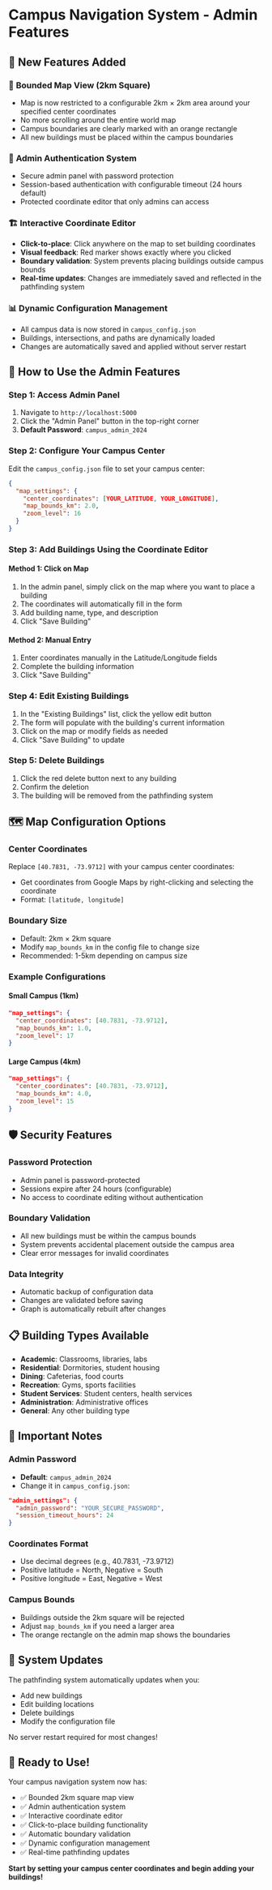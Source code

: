 # Campus Navigation System - Admin Features

## 🚀 New Features Added

### 📍 **Bounded Map View (2km Square)**
- Map is now restricted to a configurable 2km × 2km area around your specified center coordinates
- No more scrolling around the entire world map
- Campus boundaries are clearly marked with an orange rectangle
- All new buildings must be placed within the campus boundaries

### 🔐 **Admin Authentication System**
- Secure admin panel with password protection
- Session-based authentication with configurable timeout (24 hours default)
- Protected coordinate editor that only admins can access

### 🏗️ **Interactive Coordinate Editor**
- **Click-to-place**: Click anywhere on the map to set building coordinates
- **Visual feedback**: Red marker shows exactly where you clicked
- **Boundary validation**: System prevents placing buildings outside campus bounds
- **Real-time updates**: Changes are immediately saved and reflected in the pathfinding system

### 📊 **Dynamic Configuration Management**
- All campus data is now stored in `campus_config.json`
- Buildings, intersections, and paths are dynamically loaded
- Changes are automatically saved and applied without server restart

## 🎯 **How to Use the Admin Features**

### **Step 1: Access Admin Panel**
1. Navigate to `http://localhost:5000`
2. Click the "Admin Panel" button in the top-right corner
3. **Default Password**: `campus_admin_2024`

### **Step 2: Configure Your Campus Center**
Edit the `campus_config.json` file to set your campus center:

```json
{
  "map_settings": {
    "center_coordinates": [YOUR_LATITUDE, YOUR_LONGITUDE],
    "map_bounds_km": 2.0,
    "zoom_level": 16
  }
}
```

### **Step 3: Add Buildings Using the Coordinate Editor**

#### **Method 1: Click on Map**
1. In the admin panel, simply click on the map where you want to place a building
2. The coordinates will automatically fill in the form
3. Add building name, type, and description
4. Click "Save Building"

#### **Method 2: Manual Entry**
1. Enter coordinates manually in the Latitude/Longitude fields
2. Complete the building information
3. Click "Save Building"

### **Step 4: Edit Existing Buildings**
1. In the "Existing Buildings" list, click the yellow edit button
2. The form will populate with the building's current information
3. Click on the map or modify fields as needed
4. Click "Save Building" to update

### **Step 5: Delete Buildings**
1. Click the red delete button next to any building
2. Confirm the deletion
3. The building will be removed from the pathfinding system

## 🗺️ **Map Configuration Options**

### **Center Coordinates**
Replace `[40.7831, -73.9712]` with your campus center coordinates:
- Get coordinates from Google Maps by right-clicking and selecting the coordinate
- Format: `[latitude, longitude]`

### **Boundary Size**
- Default: 2km × 2km square
- Modify `map_bounds_km` in the config file to change size
- Recommended: 1-5km depending on campus size

### **Example Configurations**

#### **Small Campus (1km)**
```json
"map_settings": {
  "center_coordinates": [40.7831, -73.9712],
  "map_bounds_km": 1.0,
  "zoom_level": 17
}
```

#### **Large Campus (4km)**
```json
"map_settings": {
  "center_coordinates": [40.7831, -73.9712],
  "map_bounds_km": 4.0,
  "zoom_level": 15
}
```

## 🛡️ **Security Features**

### **Password Protection**
- Admin panel is password-protected
- Sessions expire after 24 hours (configurable)
- No access to coordinate editing without authentication

### **Boundary Validation**
- All new buildings must be within the campus bounds
- System prevents accidental placement outside the campus area
- Clear error messages for invalid coordinates

### **Data Integrity**
- Automatic backup of configuration data
- Changes are validated before saving
- Graph is automatically rebuilt after changes

## 📋 **Building Types Available**
- **Academic**: Classrooms, libraries, labs
- **Residential**: Dormitories, student housing
- **Dining**: Cafeterias, food courts
- **Recreation**: Gyms, sports facilities
- **Student Services**: Student centers, health services
- **Administration**: Administrative offices
- **General**: Any other building type

## 🚨 **Important Notes**

### **Admin Password**
- **Default**: `campus_admin_2024`
- Change it in `campus_config.json`:
```json
"admin_settings": {
  "admin_password": "YOUR_SECURE_PASSWORD",
  "session_timeout_hours": 24
}
```

### **Coordinates Format**
- Use decimal degrees (e.g., 40.7831, -73.9712)
- Positive latitude = North, Negative = South
- Positive longitude = East, Negative = West

### **Campus Bounds**
- Buildings outside the 2km square will be rejected
- Adjust `map_bounds_km` if you need a larger area
- The orange rectangle on the admin map shows the boundaries

## 🔄 **System Updates**

The pathfinding system automatically updates when you:
- Add new buildings
- Edit building locations
- Delete buildings
- Modify the configuration file

No server restart required for most changes!

## 🎉 **Ready to Use!**

Your campus navigation system now has:
- ✅ Bounded 2km square map view
- ✅ Admin authentication system
- ✅ Interactive coordinate editor
- ✅ Click-to-place building functionality  
- ✅ Automatic boundary validation
- ✅ Dynamic configuration management
- ✅ Real-time pathfinding updates

**Start by setting your campus center coordinates and begin adding your buildings!**
